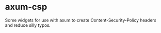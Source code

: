 # axum-csp

Some widgets for use with axum to create Content-Security-Policy headers and reduce silly typos.
